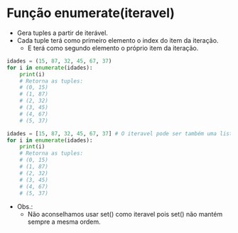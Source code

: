 # Função enumerate(iteravel)
- Gera tuples a partir de iterável.
- Cada tuple terá como primeiro elemento o index do item da iteração.
    - E terá como segundo elemento o próprio item da iteração. 

```python
idades = (15, 87, 32, 45, 67, 37)
for i in enumerate(idades):
    print(i)
    # Retorna as tuples:
    # (0, 15)
    # (1, 87)
    # (2, 32)
    # (3, 45)
    # (4, 67)
    # (5, 37)
``` 

```python
idades = [15, 87, 32, 45, 67, 37] # O iteravel pode ser também uma lista.
for i in enumerate(idades):
    print(i)
    # Retorna as tuples:
    # (0, 15)
    # (1, 87)
    # (2, 32)
    # (3, 45)
    # (4, 67)
    # (5, 37)
``` 

- Obs.:
    - Não aconselhamos usar set() como iteravel pois set() não mantém sempre a mesma ordem.
